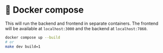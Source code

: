 # :whale: Docker compose
This will run the backend and frontend in separate containers. The frontend will be available at `localhost:3000` and the backend at `localhost:7860`.
```bash
docker compose up --build
# or
make dev build=1
```